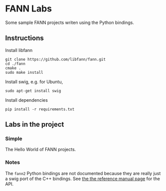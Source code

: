 # FANN Labs
Some sample FANN projects writen using the Python bindings.

## Instructions

Install libfann

    git clone https://github.com/libfann/fann.git
    cd ./fann
    cmake .
    sudo make install

Install swig, e.g. for Ubuntu,

    sudo apt-get install swig

Install dependencies

    pip install -r requirements.txt


## Labs in the project

### Simple
The Hello World of FANN projects.


### Notes
The `fann2` Python bindings are not documented because they are really just a swig port of the C++ bindings.  See [the the reference manual page](http://leenissen.dk/fann/html/files/fann_cpp-h.html) for the API.
